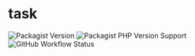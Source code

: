 # task
![Packagist Version](https://img.shields.io/packagist/v/hyqo/task?style=flat-square)
![Packagist PHP Version Support](https://img.shields.io/packagist/php-v/hyqo/task?style=flat-square)
![GitHub Workflow Status](https://img.shields.io/github/actions/workflow/status/hyqo/task/tests.yml?branch=main&label=tests&style=flat-square)
